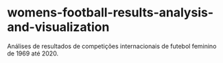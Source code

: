 # womens-football-results-analysis-and-visualization
Análises de resultados de competições internacionais de futebol feminino de 1969 até 2020.
